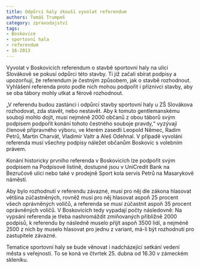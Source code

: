 ```yaml
---
title: Odpůrci haly zkouší vyvolat referendum
authors: Tomáš Trumpeš
category: zpravodajství
tags:
- Boskovice
- sportovní hala
- referendum
- 16-2013
---
```


Vyvolat v Boskovicích referendum o stavbě sportovní haly na ulici Slovákově se pokusí odpůrci této stavby. Ti již začali sbírat podpisy a upozorňují, že referendum je čestným způsobem, jak o stavbě rozhodnout. Vyhlášení referenda proto podle nich mohou podpořit i příznivci stavby, aby se oba tábory mohly utkat a férově rozhodnout.

„V referendu budou zastánci i odpůrci stavby sportovní haly u ZŠ Slovákova rozhodovat, zda stavět, nebo nestavět. Aby k tomuto gentlemanskému souboji mohlo dojít, musí nejméně 2000 občanů z obou táborů svým podpisem podpořit konání tohoto čestného souboje pravdy,“ vyzývají členové přípravného výboru, ve kterém zasedli Leopold Němec, Radim Petrů, Martin Charvát, Vladimír Valtr a Aleš Odehnal. V případě vyvolání referenda musí všechny podpisy náležet občanům Boskovic s volebním právem.

Konání historicky prvního referenda v Boskovicích lze podpořit svým podpisem na Podpisové listině, dostupné jsou v UniCredit Bank na Bezručově ulici nebo také v prodejně Sport kola servis Petrů na Masarykově náměstí.

Aby bylo rozhodnutí v referendu závazné, musí pro něj dle zákona hlasovat většina zúčastněných, rovněž musí pro něj hlasovat aspoň 25 procent všech oprávněných voličů, a referenda se musí zúčastnit aspoň 35 procent oprávněných voličů. V Boskovicích tedy vypadají počty následovně: Na vypsání referenda je třeba nashromáždit zmiňovaných přibližně 2000 podpisů, k referendu by následně muselo přijít aspoň 3500 lidí, a nejméně 2500 z nich by muselo hlasovat pro jednu z variant, má-li být rozhodnutí pro zastupitele závazné.

Tematice sportovní haly se bude věnovat i nadcházející setkání vedení města s veřejností. To se koná ve čtvrtek 25. dubna od 16.30 v zámeckém skleníku.